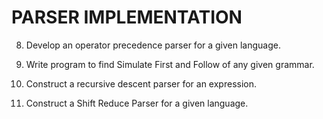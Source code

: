 # PARSER IMPLEMENTATION
8) Develop an operator precedence parser for a given language.

9) Write program to find Simulate First and Follow of any given grammar.

10) Construct a recursive descent parser for an expression.

11) Construct a Shift Reduce Parser for a given language.